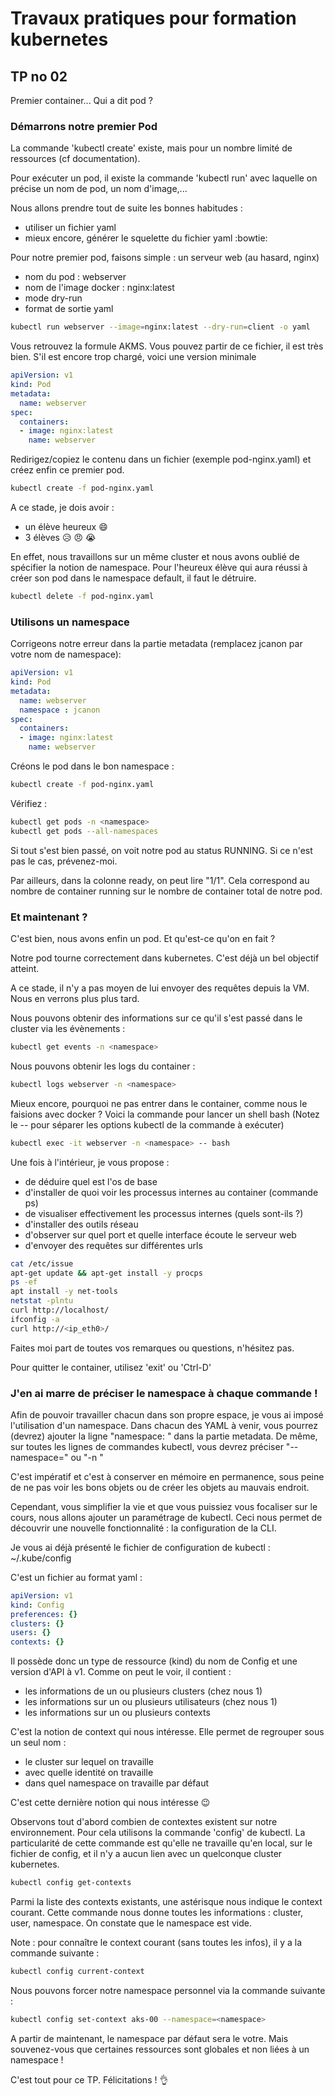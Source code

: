 # Travaux pratiques pour formation kubernetes

## TP no 02

Premier container... Qui a dit pod ?

### Démarrons notre premier Pod

La commande 'kubectl create' existe, mais pour un nombre limité de ressources (cf documentation).

Pour exécuter un pod, il existe la commande 'kubectl run' avec laquelle on précise un nom de pod, un nom d'image,...

Nous allons prendre tout de suite les bonnes habitudes :
* utiliser un fichier yaml
* mieux encore, générer le squelette du fichier yaml  :bowtie:

Pour notre premier pod, faisons simple : un serveur web (au hasard, nginx)
* nom du pod : webserver
* nom de l'image docker : nginx:latest 
* mode dry-run
* format de sortie yaml

```bash
kubectl run webserver --image=nginx:latest --dry-run=client -o yaml
```

Vous retrouvez la formule AKMS.
Vous pouvez partir de ce fichier, il est très bien.
S'il est encore trop chargé, voici une version minimale

```yaml
apiVersion: v1
kind: Pod
metadata:
  name: webserver
spec:
  containers:
  - image: nginx:latest
    name: webserver
```

Redirigez/copiez le contenu dans un fichier (exemple pod-nginx.yaml) et créez enfin ce premier pod.

```bash
kubectl create -f pod-nginx.yaml
```

A ce stade, je dois avoir :
* un élève heureux  :smile:
* 3 élèves  :disappointed_relieved:  :angry:  :sob:

En effet, nous travaillons sur un même cluster et nous avons oublié de spécifier la notion de namespace.
Pour l'heureux élève qui aura réussi à créer son pod dans le namespace default, il faut le détruire.

```bash
kubectl delete -f pod-nginx.yaml
```


### Utilisons un namespace

Corrigeons notre erreur dans la partie metadata (remplacez jcanon par votre nom de namespace):

```yaml
apiVersion: v1
kind: Pod
metadata:
  name: webserver
  namespace : jcanon
spec:
  containers:
  - image: nginx:latest
    name: webserver
```

Créons le pod dans le bon namespace :

```bash
kubectl create -f pod-nginx.yaml
```

Vérifiez :

```bash
kubectl get pods -n <namespace>
kubectl get pods --all-namespaces
```

Si tout s'est bien passé, on voit notre pod au status RUNNING.
Si ce n'est pas le cas, prévenez-moi.

Par ailleurs, dans la colonne ready, on peut lire "1/1".
Cela correspond au nombre de container running sur le nombre de container total de notre pod.

### Et maintenant ?

C'est bien, nous avons enfin un pod. Et qu'est-ce qu'on en fait ?

Notre pod tourne correctement dans kubernetes. C'est déjà un bel objectif atteint.

A ce stade, il n'y a pas moyen de lui envoyer des requêtes depuis la VM.
Nous en verrons plus plus tard.

Nous pouvons obtenir des informations sur ce qu'il s'est passé dans le cluster via les évènements :

```bash
kubectl get events -n <namespace>
```

Nous pouvons obtenir les logs du container :

```bash
kubectl logs webserver -n <namespace>
```

Mieux encore, pourquoi ne pas entrer dans le container, comme nous le faisions avec docker ?
Voici la commande pour lancer un shell bash (Notez le -- pour séparer les options kubectl de la commande à exécuter)

```bash
kubectl exec -it webserver -n <namespace> -- bash
```

Une fois à l'intérieur, je vous propose :
* de déduire quel est l'os de base
* d'installer de quoi voir les processus internes au container (commande ps)
* de visualiser effectivement les processus internes (quels sont-ils ?)
* d'installer des outils réseau
* d'observer sur quel port et quelle interface écoute le serveur web
* d'envoyer des requêtes sur différentes urls

```bash
cat /etc/issue
apt-get update && apt-get install -y procps
ps -ef
apt install -y net-tools
netstat -plntu
curl http://localhost/
ifconfig -a
curl http://<ip_eth0>/
```

Faites moi part de toutes vos remarques ou questions, n'hésitez pas.

Pour quitter le container, utilisez 'exit' ou 'Ctrl-D'

### J'en ai marre de préciser le namespace à chaque commande !

Afin de pouvoir travailler chacun dans son propre espace, je vous ai imposé l'utilisation d'un namespace.
Dans chacun des YAML à venir, vous pourrez (devrez) ajouter la ligne "namespace: <namespace>" dans la partie metadata.
De même, sur toutes les lignes de commandes kubectl, vous devrez préciser "--namespace=<namespace>" ou "-n <namespace>"

C'est impératif et c'est à conserver en mémoire en permanence, sous peine de ne pas voir les bons objets ou de créer les objets au mauvais endroit.

Cependant, vous simplifier la vie et que vous puissiez vous focaliser sur le cours, nous allons ajouter un paramétrage de kubectl.
Ceci nous permet de découvrir une nouvelle fonctionnalité : la configuration de la CLI.

Je vous ai déjà présenté le fichier de configuration de kubectl : ~/.kube/config

C'est un fichier au format yaml :

```yaml
apiVersion: v1
kind: Config
preferences: {}
clusters: {}
users: {}
contexts: {}
```

Il possède donc un type de ressource (kind) du nom de Config et une version d'API à v1.
Comme on peut le voir, il contient :
* les informations de un ou plusieurs clusters (chez nous 1)
* les informations sur un ou plusieurs utilisateurs (chez nous 1)
* les informations sur un ou plusieurs contexts

C'est la notion de context qui nous intéresse.
Elle permet de regrouper sous un seul nom :
* le cluster sur lequel on travaille
* avec quelle identité on travaille
* dans quel namespace on travaille par défaut

C'est cette dernière notion qui nous intéresse  :wink:

Observons tout d'abord combien de contextes existent sur notre environnement.
Pour cela utilisons la commande 'config' de kubectl.
La particularité de cette commande est qu'elle ne travaille qu'en local, sur le fichier de config, et il n'y a aucun lien avec un quelconque cluster kubernetes.

```bash
kubectl config get-contexts
```

Parmi la liste des contexts existants, une astérisque nous indique le context courant.
Cette commande nous donne toutes les informations : cluster, user, namespace.
On constate que le namespace est vide.

Note : pour connaître le context courant (sans toutes les infos), il y a la commande suivante :

```bash
kubectl config current-context
```

Nous pouvons forcer notre namespace personnel via la commande suivante :

```bash
kubectl config set-context aks-00 --namespace=<namespace>
```

A partir de maintenant, le namespace par défaut sera le votre.
Mais souvenez-vous que certaines ressources sont globales et non liées à un namespace !

C'est tout pour ce TP. Félicitations !  :ok_hand:

